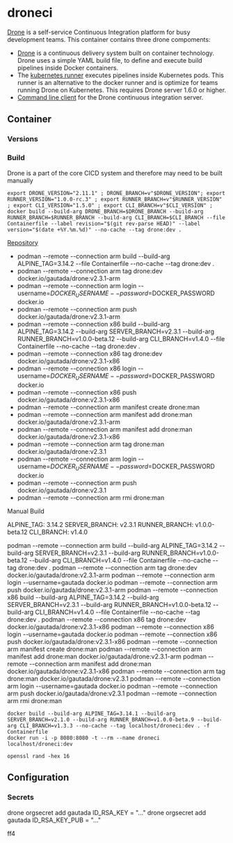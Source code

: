 # droneci

[Drone](https://www.drone.io) is a self-service Continuous Integration platform for busy development teams. This container contains three drone compoments:

- [Drone](https://github.com/harness/drone) is a continuous delivery system built on container technology. Drone uses a simple YAML build file, to define and execute build pipelines inside Docker containers.
- The [kubernetes runner](https://github.com/drone-runners/drone-runner-kube) executes pipelines inside Kubernetes pods. This runner is an alternative to the docker runner and is optimize for teams running Drone on Kubernetes. This requires Drone server 1.6.0 or higher.
- [Command line client](https://github.com/harness/drone-cli) for the Drone continuous integration server.

## Container

### Versions

### Build

Drone is a part of the core CICD system and therefore may need to be built manually

```
export DRONE_VERSION="2.11.1" ; DRONE_BRANCH=v"$DRONE_VERSION"; export RUNNER_VERSION="1.0.0-rc.3" ; export RUNNER_BRANCH=v"$RUNNER_VERSION" ; export CLI_VERSION="1.5.0" ; export CLI_BRANCH=v"$CLI_VERSION" ; docker build --build-arg DRONE_BRANCH=$DRONE_BRANCH --build-arg RUNNER_BRANCH=$RUNNER_BRANCH --build-arg CLI_BRANCH=$CLI_BRANCH --file Containerfile --label revision="$(git rev-parse HEAD)" --label version="$(date +%Y.%m.%d)" --no-cache --tag drone:dev .
```

[Repository](https://github.com/drone/drone)

  - podman --remote --connection arm build --build-arg ALPINE_TAG=3.14.2  --file Containerfile --no-cache  --tag drone:dev .
  - podman --remote --connection arm tag drone:dev docker.io/gautada/drone:v2.3.1-arm
  - podman --remote --connection arm login --username=$DOCKER_USERNAME --password=$DOCKER_PASSWORD docker.io
  - podman --remote --connection arm push docker.io/gautada/drone:v2.3.1-arm
  - podman --remote --connection x86 build --build-arg ALPINE_TAG=3.14.2  --build-arg SERVER_BRANCH=v2.3.1 --build-arg RUNNER_BRANCH=v1.0.0-beta.12 --build-arg CLI_BRANCH=v1.4.0 --file Containerfile --no-cache  --tag drone:dev .
  - podman --remote --connection x86 tag drone:dev docker.io/gautada/drone:v2.3.1-x86
  - podman --remote --connection x86 login --username=$DOCKER_USERNAME --password=$DOCKER_PASSWORD docker.io
  - podman --remote --connection x86 push docker.io/gautada/drone:v2.3.1-x86
  - podman --remote --connection arm manifest create drone:man
  - podman --remote --connection arm manifest add drone:man docker.io/gautada/drone:v2.3.1-arm
  - podman --remote --connection arm manifest add drone:man docker.io/gautada/drone:v2.3.1-x86
  - podman --remote --connection arm tag drone:man docker.io/gautada/drone:v2.3.1
  - podman --remote --connection arm login --username=$DOCKER_USERNAME --password=$DOCKER_PASSWORD docker.io
  - podman --remote --connection arm push docker.io/gautada/drone:v2.3.1
  - podman --remote --connection arm rmi drone:man


Manual Build

ALPINE_TAG: 3.14.2
SERVER_BRANCH: v2.3.1
RUNNER_BRANCH: v1.0.0-beta.12
CLI_BRANCH: v1.4.0
    
podman --remote --connection arm build --build-arg ALPINE_TAG=3.14.2 --build-arg SERVER_BRANCH=v2.3.1 --build-arg RUNNER_BRANCH=v1.0.0-beta.12 --build-arg CLI_BRANCH=v1.4.0 --file Containerfile --no-cache  --tag drone:dev .
podman --remote --connection arm tag drone:dev docker.io/gautada/drone:v2.3.1-arm
podman --remote --connection arm login --username=gautada docker.io
podman --remote --connection arm push docker.io/gautada/drone:v2.3.1-arm
podman --remote --connection x86 build --build-arg ALPINE_TAG=3.14.2  --build-arg SERVER_BRANCH=v2.3.1 --build-arg RUNNER_BRANCH=v1.0.0-beta.12 --build-arg CLI_BRANCH=v1.4.0 --file Containerfile --no-cache  --tag drone:dev .
podman --remote --connection x86 tag drone:dev docker.io/gautada/drone:v2.3.1-x86
podman --remote --connection x86 login --username=gautada docker.io
podman --remote --connection x86 push docker.io/gautada/drone:v2.3.1-x86
podman --remote --connection arm manifest create drone:man
podman --remote --connection arm manifest add drone:man docker.io/gautada/drone:v2.3.1-arm
podman --remote --connection arm manifest add drone:man docker.io/gautada/drone:v2.3.1-x86
podman --remote --connection arm tag drone:man docker.io/gautada/drone:v2.3.1
podman --remote --connection arm login --username=gautada docker.io
podman --remote --connection arm push docker.io/gautada/drone:v2.3.1
podman --remote --connection arm rmi drone:man

```
docker build --build-arg ALPINE_TAG=3.14.1 --build-arg SERVER_BRANCH=v2.1.0 --build-arg RUNNER_BRANCH=v1.0.0-beta.9 --build-arg CLI_BRANCH=v1.3.3 --no-cache --tag localhost/droneci:dev . -f Containerfile
docker run -i -p 8080:8080 -t --rm --name droneci localhost/droneci:dev 
```

```
openssl rand -hex 16
```

## Configuration

### Secrets

drone orgsecret add gautada ID_RSA_KEY = "..."
drone orgsecret add gautada ID_RSA_KEY_PUB = "..."

ff4
